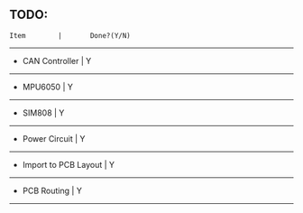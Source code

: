 TODO:
---
	Item		|		Done?(Y/N)
---
* CAN Controller	|		Y
---
* MPU6050		|		Y
---
* SIM808		|		Y
---
* Power Circuit		|		Y
---
* Import to PCB Layout	|		Y
---
* PCB Routing		|		Y
---
